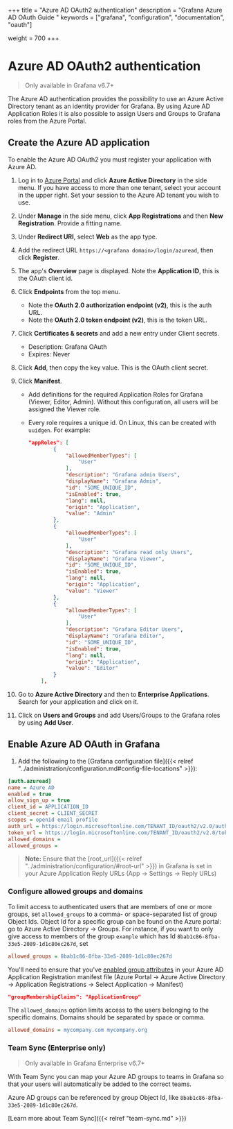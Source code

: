 +++
title = "Azure AD OAuth2 authentication"
description = "Grafana Azure AD OAuth Guide "
keywords = ["grafana", "configuration", "documentation", "oauth"]





weight = 700
+++

# Azure AD OAuth2 authentication

> Only available in Grafana v6.7+

The Azure AD authentication provides the possibility to use an Azure Active Directory tenant as an identity provider for Grafana. By using Azure AD Application Roles it is also possible to assign Users and Groups to Grafana roles from the Azure Portal.

## Create the Azure AD application

To enable the Azure AD OAuth2 you must register your application with Azure AD.

1. Log in to [Azure Portal](https://portal.azure.com) and click **Azure Active Directory** in the side menu. If you have access to more than one tenant, select your account in the upper right. Set your session to the Azure AD tenant you wish to use.

1. Under **Manage** in the side menu, click **App Registrations** and then **New Registration**. Provide a fitting name.

1. Under **Redirect URI**, select **Web** as the app type.

1. Add the redirect URL `https://<grafana domain>/login/azuread`, then click **Register**.

1. The app's **Overview** page is displayed. Note the **Application ID**, this is the OAuth client id.

1. Click **Endpoints** from the top menu.

   - Note the **OAuth 2.0 authorization endpoint (v2)**, this is the auth URL.
   - Note the **OAuth 2.0 token endpoint (v2)**, this is the token URL.

1. Click **Certificates & secrets** and add a new entry under Client secrets.
    - Description: Grafana OAuth
    - Expires: Never

1. Click **Add**, then copy the key value. This is the OAuth client secret.

1. Click **Manifest**.
   - Add definitions for the required Application Roles for Grafana (Viewer, Editor, Admin). Without this configuration, all users will be assigned the Viewer role.
   - Every role requires a unique id. On Linux, this can be created with `uuidgen`. For example:

        ```json
        "appRoles": [
        		{
        			"allowedMemberTypes": [
        				"User"
        			],
        			"description": "Grafana admin Users",
        			"displayName": "Grafana Admin",
        			"id": "SOME_UNIQUE_ID",
        			"isEnabled": true,
        			"lang": null,
        			"origin": "Application",
        			"value": "Admin"
        		},
        		{
        			"allowedMemberTypes": [
        				"User"
        			],
        			"description": "Grafana read only Users",
        			"displayName": "Grafana Viewer",
        			"id": "SOME_UNIQUE_ID",
        			"isEnabled": true,
        			"lang": null,
        			"origin": "Application",
        			"value": "Viewer"
        		},
        		{
        			"allowedMemberTypes": [
        				"User"
        			],
        			"description": "Grafana Editor Users",
        			"displayName": "Grafana Editor",
        			"id": "SOME_UNIQUE_ID",
        			"isEnabled": true,
        			"lang": null,
        			"origin": "Application",
        			"value": "Editor"
        		}
        	],
        ```

1. Go to **Azure Active Directory** and then to **Enterprise Applications**. Search for your application and click on it.

1. Click on **Users and Groups** and add Users/Groups to the Grafana roles by using **Add User**.

## Enable Azure AD OAuth in Grafana

1. Add the following to the [Grafana configuration file]({{< relref "../administration/configuration.md#config-file-locations" >}}):

```ini
[auth.azuread]
name = Azure AD
enabled = true
allow_sign_up = true
client_id = APPLICATION_ID
client_secret = CLIENT_SECRET
scopes = openid email profile
auth_url = https://login.microsoftonline.com/TENANT_ID/oauth2/v2.0/authorize
token_url = https://login.microsoftonline.com/TENANT_ID/oauth2/v2.0/token
allowed_domains =
allowed_groups =
```

> **Note:** Ensure that the [root_url]({{< relref "../administration/configuration/#root-url" >}}) in Grafana is set in your Azure Application Reply URLs (App -> Settings -> Reply URLs)

### Configure allowed groups and domains

To limit access to authenticated users that are members of one or more groups, set `allowed_groups`
to a comma- or space-separated list of group Object Ids. Object Id for a specific group can be found on the Azure portal: go to Azure Active Directory -> Groups. For instance, if you want to
only give access to members of the group `example` which has Id `8bab1c86-8fba-33e5-2089-1d1c80ec267d`, set

```ini
allowed_groups = 8bab1c86-8fba-33e5-2089-1d1c80ec267d
```

You'll need to ensure that you've [enabled group attributes](https://docs.microsoft.com/en-us/azure/active-directory/hybrid/how-to-connect-fed-group-claims#configure-the-azure-ad-application-registration-for-group-attributes) in your Azure AD Application Registration manifest file (Azure Portal -> Azure Active Directory -> Application Registrations -> Select Application -> Manifest)

```json
"groupMembershipClaims": "ApplicationGroup"
```

The `allowed_domains` option limits access to the users belonging to the specific domains. Domains should be separated by space or comma.

```ini
allowed_domains = mycompany.com mycompany.org
```

### Team Sync (Enterprise only)

>  Only available in Grafana Enterprise v6.7+

With Team Sync you can map your Azure AD groups to teams in Grafana so that your users will automatically be added to
the correct teams.

Azure AD groups can be referenced by group Object Id, like `8bab1c86-8fba-33e5-2089-1d1c80ec267d`.

[Learn more about Team Sync]({{< relref "team-sync.md" >}})
